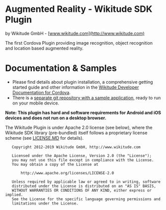 # Augmented Reality - Wikitude SDK Plugin
by Wikitude GmbH - [www.wikitude.com](http://www.wikitude.com)

The first Cordova Plugin providing image recognition, object recognition and location based augmented reality.

# Documentation & Samples
- Please find details about plugin installation, a comprehensive getting started guide and other information in the [Wikitude Developer Documentation for Cordova](https://www.wikitude.com/external/doc/documentation/latest/phonegap/).
- There is a [separate git repository with a sample application](https://github.com/Wikitude/wikitude-phonegap-samples), ready to run on your mobile device.


**Note: This plugin has hard and software requirements for Android and iOS devices and does not run on a desktop browser.**

The Wikitude Plugin is under Apache 2.0 license (see below), where the Wikitude SDK library (pre-bundled) itself follows a proprietary license scheme (see [LICENSE.MD](LICENSE.MD) for details).


``` 
   Copyright 2012-2019 Wikitude GmbH, http://www.wikitude.com

   Licensed under the Apache License, Version 2.0 (the "License");
   you may not use this file except in compliance with the License.
   You may obtain a copy of the License at

       http://www.apache.org/licenses/LICENSE-2.0

   Unless required by applicable law or agreed to in writing, software
   distributed under the License is distributed on an "AS IS" BASIS,
   WITHOUT WARRANTIES OR CONDITIONS OF ANY KIND, either express or implied.
   See the License for the specific language governing permissions and
   limitations under the License.
``` 
